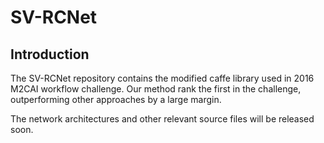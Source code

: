 # SV-RCNet
## Introduction
The SV-RCNet repository contains the modified caffe library used in 2016 M2CAI workflow challenge. Our method rank the first in the challenge, outperforming other approaches by a large margin.

The network architectures and other relevant source files will be released soon.
